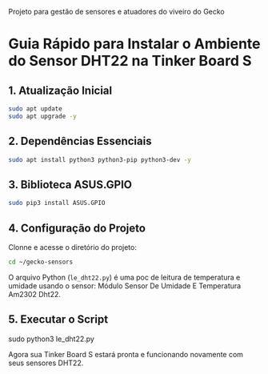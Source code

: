 Projeto para gestão de sensores e atuadores do viveiro do Gecko

# Guia Rápido para Instalar o Ambiente do Sensor DHT22 na Tinker Board S

## 1. Atualização Inicial

```bash
sudo apt update
sudo apt upgrade -y
```

## 2. Dependências Essenciais

```bash
sudo apt install python3 python3-pip python3-dev -y
```

## 3. Biblioteca ASUS.GPIO

```bash
sudo pip3 install ASUS.GPIO
```

## 4. Configuração do Projeto

Clonne e acesse o diretório do projeto:

```bash
cd ~/gecko-sensors
```

O arquivo Python (`le_dht22.py`) é uma poc de leitura de temperatura e umidade usando o sensor: Módulo Sensor De Umidade E Temperatura Am2302 Dht22.


## 5. Executar o Script

sudo python3 le_dht22.py

Agora sua Tinker Board S estará pronta e funcionando novamente com seus sensores DHT22.
